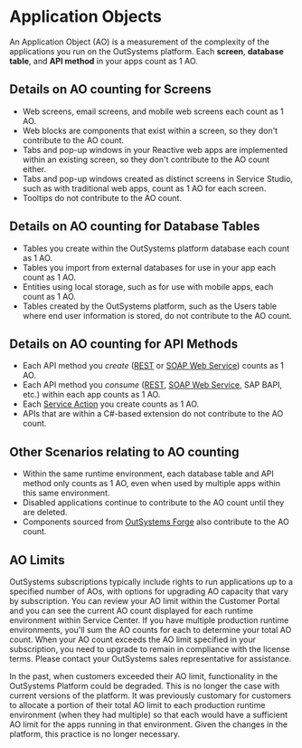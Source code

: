 # Application Objects
An Application Object (AO) is a measurement of the complexity of the applications you run on the OutSystems platform. Each **screen**, **database table**, and **API method** in your apps count as 1 AO. 

## Details on AO counting for Screens
* Web screens, email screens, and mobile web screens each count as 1 AO. 
* Web blocks are components that exist within a screen, so they don't contribute to the AO count. 
* Tabs and pop-up windows in your Reactive web apps are implemented within an existing screen, so they don't contribute to the AO count either. 
* Tabs and pop-up windows created as distinct screens in Service Studio, such as with traditional web apps, count as 1 AO for each screen. 
* Tooltips do not contribute to the AO count.

## Details on AO counting for Database Tables
* Tables you create within the OutSystems platform database each count as 1 AO.
* Tables you import from external databases for use in your app each count as 1 AO.
* Entities using local storage, such as for use with mobile apps, each count as 1 AO.
* Tables created by the OutSystems platform, such as the Users table where end user information is stored, do not contribute to the AO count.

## Details on AO counting for API Methods
* Each API method you *create* ([REST](https://success.outsystems.com/Documentation/11/Extensibility_and_Integration/REST/Expose_REST_APIs) or [SOAP Web Service](https://success.outsystems.com/Documentation/11/Extensibility_and_Integration/SOAP/Exposing_SOAP_Web_Services/Expose_a_SOAP_Web_Service)) counts as 1 AO. 
* Each API method you *consume* ([REST](https://success.outsystems.com/Documentation/11/Extensibility_and_Integration/REST/Consume_REST_APIs), [SOAP Web Service](https://success.outsystems.com/Documentation/11/Extensibility_and_Integration/SOAP/Consuming_SOAP_Web_Services), SAP BAPI, etc.) within each app counts as 1 AO.
* Each [Service Action](https://success.outsystems.com/Documentation/11/Developing_an_Application/Reuse_and_Refactor/Use_Services_to_Expose_Functionality#:~:text=In%20OutSystems%2C%20a%20Service%20Action%20is%20a%20REST,to%20the%20producer%20module%2C%20in%20a%20loosely-coupled%20way.) you create counts as 1 AO.
* APIs that are within a C#-based extension do not contribute to the AO count.

## Other Scenarios relating to AO counting
* Within the same runtime environment, each database table and API method only counts as 1 AO, even when used by multiple apps within this same environment.
* Disabled applications continue to contribute to the AO count until they are deleted.
* Components sourced from [OutSystems Forge](https://www.outsystems.com/forge/) also contribute to the AO count.

## AO Limits
OutSystems subscriptions typically include rights to run applications up to a specified number of AOs, with options for upgrading AO capacity that vary by subscription. You can review your AO limit within the Customer Portal and you can see the current AO count displayed for each runtime environment within Service Center. If you have multiple production runtime environments, you'll sum the AO counts for each to determine your total AO count. When your AO count exceeds the AO limit specified in your subscription, you need to upgrade to remain in compliance with the license terms. Please contact your OutSystems sales representative for assistance.

In the past, when customers exceeded their AO limit, functionality in the OutSystems Platform could be degraded. This is no longer the case with current versions of the platform. It was previously customary for customers to allocate a portion of their total AO limit to each production runtime environment (when they had multiple) so that each would have a sufficient AO limit for the apps running in that environment. Given the changes in the platform, this practice is no longer necessary.
